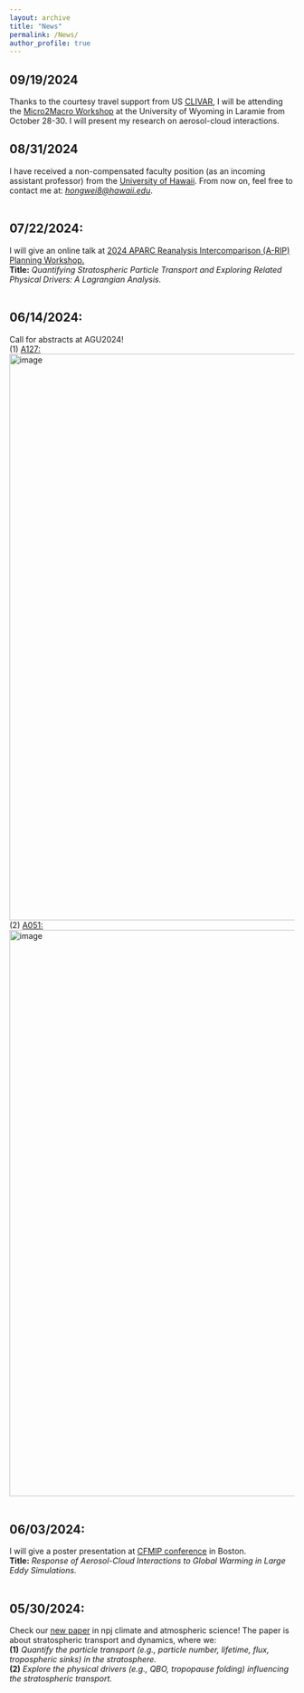 ```yaml
---
layout: archive
title: "News"
permalink: /News/
author_profile: true
---
```


## 09/19/2024
Thanks to the courtesy travel support from US [CLIVAR](https://usclivar.org/), I will be attending the [Micro2Macro Workshop](https://usclivar.org/meetings/micro2macro) at the University of Wyoming in Laramie from October 28-30. I will present my research on aerosol-cloud interactions.

## 08/31/2024
I have received a non-compensated faculty position (as an incoming assistant professor) from the [University of Hawaii](https://www.soest.hawaii.edu/atmo/index.php/2023/10/31/oceanography-atmospheric-sciences-more-highly-ranked-for-program-excellence/). From now on, feel free to contact me at: *hongwei8@hawaii.edu*. <br />
<br />

## 07/22/2024: <br />
I will give an online talk at [2024 APARC Reanalysis Intercomparison (A-RIP) Planning Workshop.](https://s-rip.github.io/events/meeting2024/) <br />
**Title:** *Quantifying Stratospheric Particle Transport and Exploring Related Physical Drivers: A Lagrangian Analysis.* <br />
<br />

## 06/14/2024: <br />
Call for abstracts at AGU2024! <br />
(1) [A127:](https://agu.confex.com/agu/agu24/prelim.cgi/Session/224927) <br />
<img width="1000" alt="image" src="https://github.com/hongwei8sun/hongwei8sun.github.io/assets/45275555/3c9802b2-7793-4b20-ab7e-88146444d43b"> <br />
(2) [A051:](https://agu.confex.com/agu/agu24/prelim.cgi/Session/224955) <br />
<img width="1000" alt="image" src="https://github.com/hongwei8sun/hongwei8sun.github.io/assets/45275555/2d9fdc54-2496-4491-98d5-a9d5833226b6"> <br />
<br />

## 06/03/2024: <br />
I will give a poster presentation at [CFMIP conference](https://sites.bc.edu/cfmip2024/conference-program/) in Boston. <br />
**Title:** *Response of Aerosol-Cloud Interactions to Global Warming in Large Eddy Simulations.* <br />
<br />

## 05/30/2024: <br />
Check our [new paper](https://www.nature.com/articles/s41612-024-00664-8) in npj climate and atmospheric science! The paper is about stratospheric transport and dynamics, where we: <br />
**(1)** *Quantify the particle transport (e.g., particle number, lifetime, flux, tropospheric sinks) in the stratosphere.* <br />
**(2)** *Explore the physical drivers (e.g., QBO, tropopause folding) influencing the stratospheric transport.* <br />
<br />

